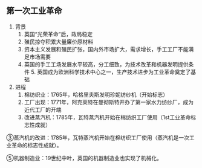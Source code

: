 ## 第一次工业革命
1. 背景
	1. 英国“光荣革命”后，政局稳定
	2. 殖民掠夺积累大量廉价原材料
	 3. 资本主义发展和殖民扩张，国内外市场扩大，需求增长，手工工厂不能满足市场需要
	  4. 英国的手工工场发展水平较高，分工细致，为技术改革和机器发明提供条件
	   5. 英国成为欧洲科学技术中心之一，生产技术进步为工业革命奠定了基础
2. 进程
	1. 棉纺织业：1765年，哈格里夫斯发明珍妮纺纱机（开始标志）
	 2. 工厂出现：1771年，阿克莱特在曼彻斯特开办了第一家水力纺纱厂，成为近代工厂的开端
	3. 改进蒸汽机：1785年，瓦特蒸汽机开始在棉纺织工厂使用（1st工业革命标志性成就）



③蒸汽机的改进：1785年，瓦特蒸汽机开始在棉纺织工厂使用（蒸汽机是一次工业革命的标志性成就）。

⑤机器制造业：19世纪中叶，英国的机器制造业也实现了机械化。